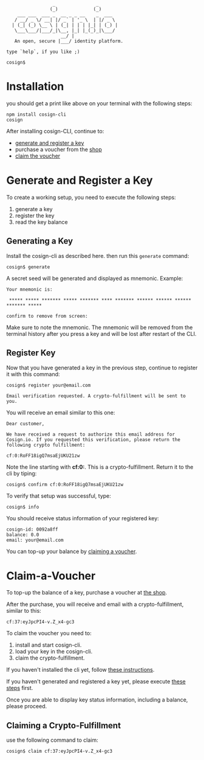 ```
                 _               _       
                (_)             (_)      
    ___ ___  ___ _  __ _ _ __    _  ___  
   / __/ _ \/ __| |/ _` | '_ \  | |/ _ \
  | (_| (_) \__ \ | (_| | | | |_| | (_) |
   \___\___/|___/_|\__, |_| |_(_)_|\___/ 
                    __/ |
   An open, secure |___/ identity platform.

type `help`, if you like ;)

cosign$

```
# Installation

you should get a print like above on your terminal with the following steps:
```
npm install cosign-cli
cosign
```

After installing cosign-CLI, continue to:
- [generate and register a key](#Generate-and-Register-a-Key)
- purchase a voucher from the [shop](https://holvi.com/shop/ocolin/)
- [claim the voucher](#Claim-a-Voucher)

# Generate and Register a Key

To create a working setup, you need to execute the following steps:

1. generate a key
2. register the key
3. read the key balance


## Generating a Key

Install the cosign-cli as described here. then run this `generate` command:
```
cosign$ generate
```

A secret seed will be generated and displayed as mnemonic. Example:
```
Your mnemonic is:

 ***** ***** ******* ***** ******* **** ******* ****** ****** ****** ******* *****

confirm to remove from screen:
```
Make sure to note the mnemonic. The mnemonic will be removed from the terminal history after you press a key and will be lost after restart of the CLI.

## Register Key

Now that you have generated a key in the previous step, continue to register it with this command:
```
cosign$ register your@email.com

Email verification requested. A crypto-fulfillment will be sent to you.
```

You will receive an email similar to this one:
```
Dear customer, 

We have received a request to authorize this email address for Cosign.io. If you requested this verification, please return the following crypto fulfillment: 

cf:0:RoFF18igQ7msaEjUKU21zw
```

Note the line starting with **cf:0:**. This is a crypto-fulfillment. Return it to the cli by tiping:
```
cosign$ confirm cf:0:RoFF18igQ7msaEjUKU21zw
```

To verify that setup was successful, type:
```
cosign$ info
```

You should receive status information of your registered key:
```
cosign-id: 0092a8ff
balance: 0.0
email: your@email.com
```

You can top-up your balance by [claiming a voucher](Claim-a-Voucher).

# Claim-a-Voucher

To top-up the balance of a key, purchase a voucher at [the shop](https://holvi.com/shop/ocolin/).

After the purchase, you will receive and email with a crypto-fulfillment, similar to this:
```
cf:37:eyJpcPI4-v.Z_x4-gc3
```

To claim the voucher you need to:

1. install and start cosign-cli.
2. load your key in the cosign-cli. 
3. claim the crypto-fulfillment.

If you haven't installed the cli yet, follow [these instructions](#Instalation).

If you haven't generated and registered a key yet, please execute [these steps](#Generate-and-Register-a-Key) first.

Once you are able to display key status information, including a balance, please proceed.

## Claiming a Crypto-Fulfillment

use the following command to claim:
```
cosign$ claim cf:37:eyJpcPI4-v.Z_x4-gc3
```

